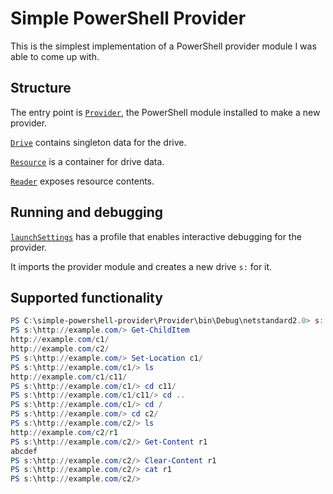 # Simple PowerShell Provider
This is the simplest implementation of a PowerShell provider module I was able to come up with.

## Structure

The entry point is [`Provider`](./Provider/Provider.cs), the PowerShell module installed to make a new provider.

[`Drive`](./Provider/Drive.cs) contains singleton data for the drive.

[`Resource`](./Provider/Resource.cs) is a container for drive data.

[`Reader`](./Provider/Reader.cs) exposes resource contents.

## Running and debugging
[`launchSettings`](./Provider/Properties/launchSettings.json) has a profile that enables interactive debugging for the provider.

It imports the provider module and creates a new drive `s:` for it.

## Supported functionality

```powershell
PS C:\simple-powershell-provider\Provider\bin\Debug\netstandard2.0> s:
PS s:\http://example.com/> Get-ChildItem
http://example.com/c1/
http://example.com/c2/
PS s:\http://example.com/> Set-Location c1/
PS s:\http://example.com/c1/> ls
http://example.com/c1/c11/
PS s:\http://example.com/c1/> cd c11/
PS s:\http://example.com/c1/c11/> cd ..
PS s:\http://example.com/c1/> cd /
PS s:\http://example.com/> cd c2/
PS s:\http://example.com/c2/> ls
http://example.com/c2/r1
PS s:\http://example.com/c2/> Get-Content r1
abcdef
PS s:\http://example.com/c2/> Clear-Content r1
PS s:\http://example.com/c2/> cat r1
PS s:\http://example.com/c2/>
```
